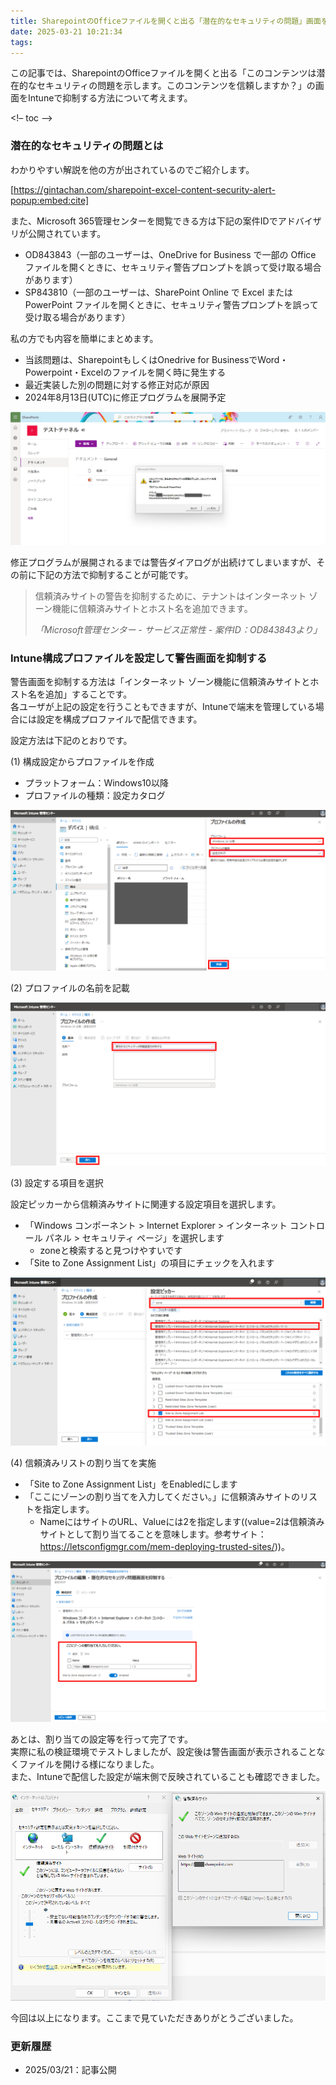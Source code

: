 ```yaml
---
title: SharepointのOfficeファイルを開くと出る「潜在的なセキュリティの問題」画面をIntuneで抑制する
date: 2025-03-21 10:21:34
tags:
---
```

この記事では、SharepointのOfficeファイルを開くと出る「このコンテンツは潜在的なセキュリティの問題を示します。このコンテンツを信頼しますか？」の画面をIntuneで抑制する方法について考えます。

<!– toc –>

<!-- more -->


### 潜在的なセキュリティの問題とは

わかりやすい解説を他の方が出されているのでご紹介します。

[https://gintachan.com/sharepoint-excel-content-security-alert-popup:embed:cite]



また、Microsoft 365管理センターを閲覧できる方は下記の案件IDでアドバイザリが公開されています。

* OD843843（一部のユーザーは、OneDrive for Business で一部の Office ファイルを開くときに、セキュリティ警告プロンプトを誤って受け取る場合があります）
* SP843810（一部のユーザーは、SharePoint Online で Excel または PowerPoint ファイルを開くときに、セキュリティ警告プロンプトを誤って受け取る場合があります）

私の方でも内容を簡単にまとめます。

* 当該問題は、SharepointもしくはOnedrive for BusinessでWord・Powerpoint・Excelのファイルを開く時に発生する
* 最近実装した別の問題に対する修正対応が原因
* 2024年8月13日(UTC)に修正プログラムを展開予定

![ファイルを開いた際に表示される警告画面](/2025/03/21/sharepoint-potential-issue/warning-image.png)



修正プログラムが展開されるまでは警告ダイアログが出続けてしまいますが、その前に下記の方法で抑制することが可能です。

> 信頼済みサイトの警告を抑制するために、テナントはインターネット ゾーン機能に信頼済みサイトとホスト名を追加できます。
> 
> <cite>「Microsoft管理センター - サービス正常性 - 案件ID：OD843843より」</cite>

### Intune構成プロファイルを設定して警告画面を抑制する

警告画面を抑制する方法は「インターネット ゾーン機能に信頼済みサイトとホスト名を追加」することです。  
各ユーザが上記の設定を行うこともできますが、Intuneで端末を管理している場合には設定を構成プロファイルで配信できます。

設定方法は下記のとおりです。

(1) 構成設定からプロファイルを作成  

* プラットフォーム：Windows10以降
* プロファイルの種類：設定カタログ

![Windows10以降 - 設定カタログのプロファイルを作成](/2025/03/21/sharepoint-potential-issue/setting01.png)

(2) プロファイルの名前を記載

![プロファイル名の設定](/2025/03/21/sharepoint-potential-issue/setting02.png)


(3) 設定する項目を選択

設定ピッカーから信頼済みサイトに関連する設定項目を選択します。  

* 「Windows コンポーネント > Internet Explorer > インターネット コントロール パネル > セキュリティ ページ」を選択します
  * zoneと検索すると見つけやすいです
* 「Site to Zone Assignment List」の項目にチェックを入れます

![設定する項目を検索](/2025/03/21/sharepoint-potential-issue/setting03.png)


(4) 信頼済みリストの割り当てを実施

* 「Site to Zone Assignment List」をEnabledにします
* 「ここにゾーンの割り当てを入力してください。」に信頼済みサイトのリストを指定します。
  * NameにはサイトのURL、Valueには2を指定します((value=2は信頼済みサイトとして割り当てることを意味します。参考サイト：https://letsconfigmgr.com/mem-deploying-trusted-sites/))。

![信頼済みサイトを指定する](/2025/03/21/sharepoint-potential-issue/setting04.png)

あとは、割り当ての設定等を行って完了です。  
実際に私の検証環境でテストしましたが、設定後は警告画面が表示されることなくファイルを開ける様になりました。  
また、Intuneで配信した設定が端末側で反映されていることも確認できました。

![信頼済みサイトを指定する](/2025/03/21/sharepoint-potential-issue/setting05.png)


今回は以上になります。ここまで見ていただきありがとうございました。  

### 更新履歴
* 2025/03/21：記事公開